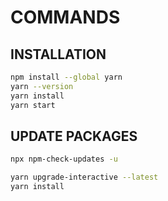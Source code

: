 # COMMANDS

## INSTALLATION

```sh
npm install --global yarn
yarn --version
yarn install
yarn start
```

## UPDATE PACKAGES

```sh
npx npm-check-updates -u

yarn upgrade-interactive --latest
yarn install
```
